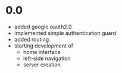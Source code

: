 # 0.0
- added google oauth2.0
- implemented simple authentication guard
- added routing
- starting development of 
  - home interface
  - left-side navigation
  - server creation


